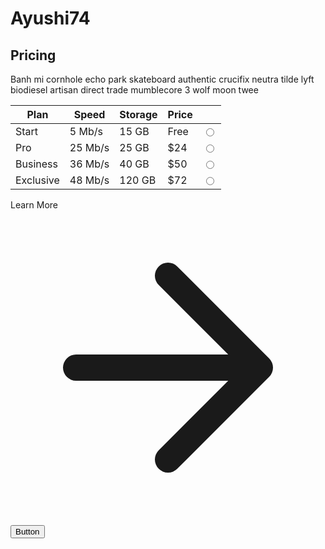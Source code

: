 # Ayushi74
<section class="text-gray-600 body-font">
  <div class="container px-5 py-24 mx-auto">
    <div class="flex flex-col text-center w-full mb-20">
      <h1 class="sm:text-4xl text-3xl font-medium title-font mb-2 text-gray-900">Pricing</h1>
      <p class="lg:w-2/3 mx-auto leading-relaxed text-base">Banh mi cornhole echo park skateboard authentic crucifix neutra tilde lyft biodiesel artisan direct trade mumblecore 3 wolf moon twee</p>
    </div>
    <div class="lg:w-2/3 w-full mx-auto overflow-auto">
      <table class="table-auto w-full text-left whitespace-no-wrap">
        <thead>
          <tr>
            <th class="px-4 py-3 title-font tracking-wider font-medium text-gray-900 text-sm bg-gray-100 rounded-tl rounded-bl">Plan</th>
            <th class="px-4 py-3 title-font tracking-wider font-medium text-gray-900 text-sm bg-gray-100">Speed</th>
            <th class="px-4 py-3 title-font tracking-wider font-medium text-gray-900 text-sm bg-gray-100">Storage</th>
            <th class="px-4 py-3 title-font tracking-wider font-medium text-gray-900 text-sm bg-gray-100">Price</th>
            <th class="w-10 title-font tracking-wider font-medium text-gray-900 text-sm bg-gray-100 rounded-tr rounded-br"></th>
          </tr>
        </thead>
        <tbody>
          <tr>
            <td class="px-4 py-3">Start</td>
            <td class="px-4 py-3">5 Mb/s</td>
            <td class="px-4 py-3">15 GB</td>
            <td class="px-4 py-3 text-lg text-gray-900">Free</td>
            <td class="w-10 text-center">
              <input name="plan" type="radio">
            </td>
          </tr>
          <tr>
            <td class="border-t-2 border-gray-200 px-4 py-3">Pro</td>
            <td class="border-t-2 border-gray-200 px-4 py-3">25 Mb/s</td>
            <td class="border-t-2 border-gray-200 px-4 py-3">25 GB</td>
            <td class="border-t-2 border-gray-200 px-4 py-3 text-lg text-gray-900">$24</td>
            <td class="border-t-2 border-gray-200 w-10 text-center">
              <input name="plan" type="radio">
            </td>
          </tr>
          <tr>
            <td class="border-t-2 border-gray-200 px-4 py-3">Business</td>
            <td class="border-t-2 border-gray-200 px-4 py-3">36 Mb/s</td>
            <td class="border-t-2 border-gray-200 px-4 py-3">40 GB</td>
            <td class="border-t-2 border-gray-200 px-4 py-3 text-lg text-gray-900">$50</td>
            <td class="border-t-2 border-gray-200 w-10 text-center">
              <input name="plan" type="radio">
            </td>
          </tr>
          <tr>
            <td class="border-t-2 border-b-2 border-gray-200 px-4 py-3">Exclusive</td>
            <td class="border-t-2 border-b-2 border-gray-200 px-4 py-3">48 Mb/s</td>
            <td class="border-t-2 border-b-2 border-gray-200 px-4 py-3">120 GB</td>
            <td class="border-t-2 border-b-2 border-gray-200 px-4 py-3 text-lg text-gray-900">$72</td>
            <td class="border-t-2 border-b-2 border-gray-200 w-10 text-center">
              <input name="plan" type="radio">
            </td>
          </tr>
        </tbody>
      </table>
    </div>
    <div class="flex pl-4 mt-4 lg:w-2/3 w-full mx-auto">
      <a class="text-indigo-500 inline-flex items-center md:mb-2 lg:mb-0">Learn More
        <svg fill="none" stroke="currentColor" stroke-linecap="round" stroke-linejoin="round" stroke-width="2" class="w-4 h-4 ml-2" viewBox="0 0 24 24">
          <path d="M5 12h14M12 5l7 7-7 7"></path>
        </svg>
      </a>
      <button class="flex ml-auto text-white bg-indigo-500 border-0 py-2 px-6 focus:outline-none hover:bg-indigo-600 rounded">Button</button>
    </div>
  </div>
</section>
